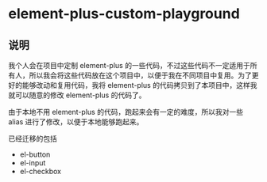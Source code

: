 # element-plus-custom-playground

## 说明

我个人会在项目中定制 element-plus 的一些代码，不过这些代码不一定适用于所有人，所以我会将这些代码放在这个项目中，以便于我在不同项目中复用。为了更好的能够改动和复用代码，我将 element-plus 的代码拷贝到了本项目中，这样我就可以随意的修改 element-plus 的代码了。

由于本地不用 element-plus 的代码，跑起来会有一定的难度，所以我对一些 alias 进行了修改，以便于本地能够跑起来。

已经迁移的包括

+ el-button
+ el-input
+ el-checkbox
